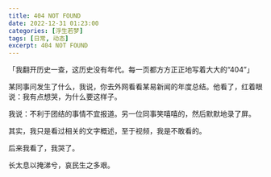 ```yaml
---
title: 404 NOT FOUND
date: 2022-12-31 01:23:00
categories: [浮生若梦]
tags: [日常, 动态]
excerpt: 404 NOT FOUND
---
```


「我翻开历史一查，这历史没有年代。每一页都方方正正地写着大大的“404”」

某同事问发生了什么，我说，你去外网看看某易新闻的年度总结。他看了，红着眼说：我有点想哭，为什么要这样子。

我说：不利于团结的事情不宜报道。另一位同事笑嘻嘻的，然后默默地录了屏。

其实，我只是看过相关的文字概述，至于视频，我是不敢看的。

后来我看了，我哭了。

长太息以掩涕兮，哀民生之多艰。